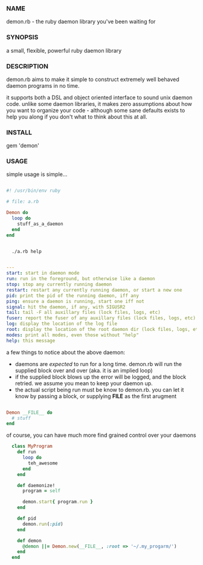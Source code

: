### NAME

  demon.rb - the ruby daemon library you've been waiting for

### SYNOPSIS

  a small, flexible, powerful ruby daemon library

### DESCRIPTION

  demon.rb aims to make it simple to construct extremely well behaved daemon
  programs in no time.

  it supports both a DSL and object oriented interface to sound unix daemon
  code.  unlike some daemon libraries, it makes zero assumptions about how you
  want to organize your code - although some sane defaults exists to help you
  along if you don't what to think about this at all.

### INSTALL

  gem 'demon'

### USAGE

simple usage is simple...

````ruby

#! /usr/bin/env ruby

# file: a.rb

Demon do
  loop do
    stuff_as_a_daemon
  end
end


````

````bash

  ./a.rb help 

````

````yaml

---
start: start in daemon mode
run: run in the foreground, but otherwise like a daemon
stop: stop any currently running daemon
restart: restart any currently running daemon, or start a new one
pid: print the pid of the running daemon, iff any
ping: ensure a daemon is running, start one iff not
signal: hit the daemon, if any, with SIGUSR2
tail: tail -F all auxillary files (lock files, logs, etc)
fuser: report the fuser of any auxillary files (lock files, logs, etc)
log: display the location of the log file
root: display the location of the root daemon dir (lock files, logs, etc)
modes: print all modes, even those without "help"
help: this message


````

a few things to notice about the above daemon:

* daemons are *expected* to run for a long time.  demon.rb will run the supplied block over and over (aka. it is an implied loop)
* if the supplied block blows up the error will be logged, and the block retried.  we assume you mean to keep your daemon up.
* the actual script being run must be know to demon.rb.  you can let it know by passing a block, or supplying __FILE__ as the first arugment

````ruby

Demon __FILE__ do
  # stuff
end

````


of course, you can have much more find grained control over your daemons


````ruby
  class MyProgram 
    def run
      loop do
        teh_awesome
      end
    end

    def daemonize!
      program = self

      demon.start{ program.run }
    end

    def pid 
      demon.run(:pid)
    end

    def demon
      @demon ||= Demon.new(__FILE__, :root => '~/.my_progarm/')
    end
  end
````
